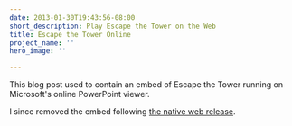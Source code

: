 ```yaml
---
date: 2013-01-30T19:43:56-08:00
short_description: Play Escape the Tower on the Web
title: Escape the Tower Online
project_name: ''
hero_image: ''

---
```

This blog post used to contain an embed of Escape the Tower running on Microsoft's online PowerPoint viewer.

I since removed the embed following [the native web release](/escape-a-tower/).